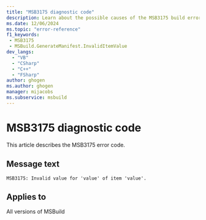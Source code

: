 ```yaml
---
title: "MSB3175 diagnostic code"
description: Learn about the possible causes of the MSB3175 build error, and get troubleshooting tips.
ms.date: 12/06/2024
ms.topic: "error-reference"
f1_keywords:
 - MSB3175
 - MSBuild.GenerateManifest.InvalidItemValue
dev_langs:
  - "VB"
  - "CSharp"
  - "C++"
  - "FSharp"
author: ghogen
ms.author: ghogen
manager: mijacobs
ms.subservice: msbuild
---
```


# MSB3175 diagnostic code

<!-- :::ErrorDefinitionDescription::: -->
<!-- :::editable-content name="introDescription"::: -->
This article describes the MSB3175 error code.
<!-- :::editable-content-end::: -->

## Message text

`MSB3175: Invalid value for 'value' of item 'value'.`

<!-- :::editable-content name="postOutputDescription"::: -->
<!--
{StrBegin="MSB3175: "}
-->
<!-- :::editable-content-end::: -->
<!-- :::ErrorDefinitionDescription-end::: -->

## Applies to

All versions of MSBuild
